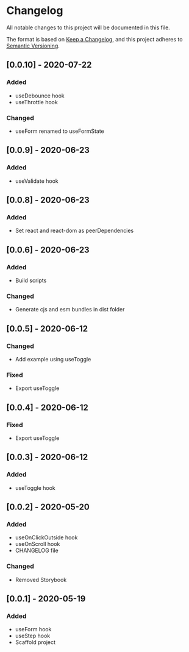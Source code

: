 # Changelog

All notable changes to this project will be documented in this file.

The format is based on [Keep a Changelog](https://keepachangelog.com/en/1.0.0/),
and this project adheres to
[Semantic Versioning](https://semver.org/spec/v2.0.0.html).

## [0.0.10] - 2020-07-22

### Added

- useDebounce hook
- useThrottle hook

### Changed

- useForm renamed to useFormState

## [0.0.9] - 2020-06-23

### Added

- useValidate hook

## [0.0.8] - 2020-06-23

### Added

- Set react and react-dom as peerDependencies

## [0.0.6] - 2020-06-23

### Added

- Build scripts

### Changed

- Generate cjs and esm bundles in dist folder

## [0.0.5] - 2020-06-12

### Changed

- Add example using useToggle

### Fixed

- Export useToggle

## [0.0.4] - 2020-06-12

### Fixed

- Export useToggle

## [0.0.3] - 2020-06-12

### Added

- useToggle hook

## [0.0.2] - 2020-05-20

### Added

- useOnClickOutside hook
- useOnScroll hook
- CHANGELOG file

### Changed

- Removed Storybook

## [0.0.1] - 2020-05-19

### Added

- useForm hook
- useStep hook
- Scaffold project
